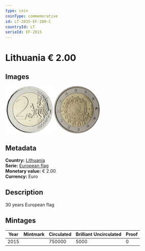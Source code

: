 ```yaml
---
type: coin
coinType: commemorative
id: LT-2015-EF-200-C
countryId: LT
serieId: EF-2015
---
```


# Lithuania € 2.00

## Images

<img src="../../Images/common-2007-200.webp" height="150" alt="Front image"><img src="Images/LT-2015-200.webp" height="150" alt="Back image">

## Metadata

**Country:** [Lithuania](../../Countries/Lithuania/index.md)\
**Serie:** [European flag](index.md)\
**Monetary value:** € 2.00\
**Currency:** Euro

## Description

30 years European flag

## Mintages

| Year | Mintmark | Circulated | Brilliant Uncirculated | Proof |
| ---- | -------- | ---------- | ---------------------- | ----- |
| 2015 |  | 750000 | 5000 | 0 |
